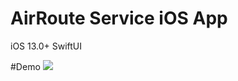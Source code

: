 # AirRoute Service iOS App
iOS 13.0+
SwiftUI

#Demo
![](https://vk.com/doc272113893_554892540?hash=78aa38a929995f20f4&dl=2f7cc3c3547f978c2f&wnd=1)


